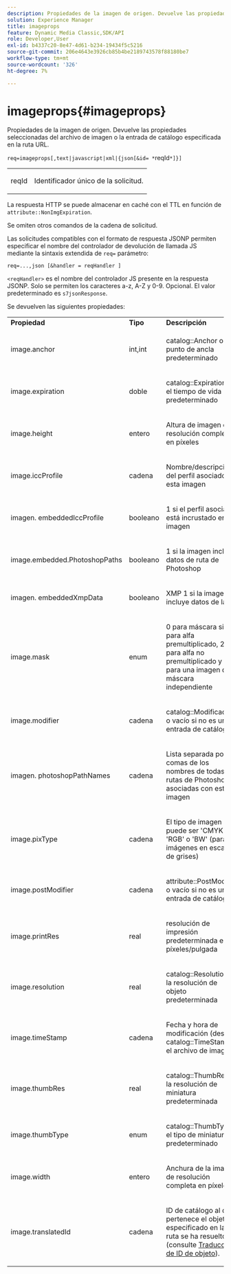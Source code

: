 ```yaml
---
description: Propiedades de la imagen de origen. Devuelve las propiedades seleccionadas del archivo de imagen o la entrada de catálogo especificada en la ruta URL.
solution: Experience Manager
title: imageprops
feature: Dynamic Media Classic,SDK/API
role: Developer,User
exl-id: b4337c20-8e47-4d61-b234-19434f5c5216
source-git-commit: 206e4643e3926cb85b4be2189743578f88180be7
workflow-type: tm+mt
source-wordcount: '326'
ht-degree: 7%

---
```


# imageprops{#imageprops}

Propiedades de la imagen de origen. Devuelve las propiedades seleccionadas del archivo de imagen o la entrada de catálogo especificada en la ruta URL.

`req=imageprops[,text|javascript|xml|{json[&id= *`reqId`*]}]`

<table id="simpletable_8E03127D50444CA7878A6B08E866EE2E"> 
 <tr class="strow"> 
  <td class="stentry"> <p><span class="codeph"><span class="varname"> reqId</span></span> </p> </td> 
  <td class="stentry"> <p>Identificador único de la solicitud. </p></td> 
 </tr> 
</table>

La respuesta HTTP se puede almacenar en caché con el TTL en función de `attribute::NonImgExpiration`.

Se omiten otros comandos de la cadena de solicitud.

Las solicitudes compatibles con el formato de respuesta JSONP permiten especificar el nombre del controlador de devolución de llamada JS mediante la sintaxis extendida de `req=` parámetro:

`req=...,json [&handler = reqHandler ]`

`<reqHandler>` es el nombre del controlador JS presente en la respuesta JSONP. Solo se permiten los caracteres a-z, A-Z y 0-9. Opcional. El valor predeterminado es `s7jsonResponse`.

Se devuelven las siguientes propiedades:

<table id="table_5F289E2E21594A5598DF98E65DEDDFA0"> 
 <tbody> 
  <tr> 
   <td> <b> Propiedad</b> </td> 
   <td> <b> Tipo</b> </td> 
   <td> <b> Descripción</b> </td> 
  </tr> 
  <tr> 
   <td> <p> <span class="codeph"> image.anchor</span> </p> </td> 
   <td> <p> int,int </p> </td> 
   <td> <p> <span class="codeph"> catalog::Anchor</span> o el punto de ancla predeterminado </p> </td> 
  </tr> 
  <tr> 
   <td> <p> <span class="codeph"> image.expiration</span> </p> </td> 
   <td> <p> doble </p> </td> 
   <td> <p> <span class="codeph"> catalog::Expiration</span> o el tiempo de vida predeterminado </p> </td> 
  </tr> 
  <tr> 
   <td> <p> <span class="codeph"> image.height</span> </p> </td> 
   <td> <p> entero </p> </td> 
   <td> <p>Altura de imagen de resolución completa en píxeles </p> </td> 
  </tr> 
  <tr> 
   <td> <p> <span class="codeph"> image.iccProfile</span> </p> </td> 
   <td> <p> cadena </p> </td> 
   <td> <p> Nombre/descripción del perfil asociado a esta imagen </p> </td> 
  </tr> 
  <tr> 
   <td> <p> <span class="codeph"> imagen. embeddedIccProfile</span> </p> </td> 
   <td> <p> booleano </p> </td> 
   <td> <p> 1 si el perfil asociado está incrustado en la imagen </p> </td> 
  </tr> 
  <tr> 
   <td> <p> <span class="codeph"> image.embedded.PhotoshopPaths</span> </p> </td> 
   <td> <p> booleano </p> </td> 
   <td> <p> 1 si la imagen incluye datos de ruta de Photoshop </p> </td> 
  </tr> 
  <tr> 
   <td> <p> <span class="codeph"> imagen. embeddedXmpData</span> </p> </td> 
   <td> <p> booleano </p> </td> 
   <td> <p> XMP 1 si la imagen incluye datos de la </p> </td> 
  </tr> 
  <tr> 
   <td> <p> <span class="codeph"> image.mask</span> </p> </td> 
   <td> <p> enum </p> </td> 
   <td> <p> 0 para máscara sin, 1 para alfa premultiplicado, 2 para alfa no premultiplicado y 3 para una imagen de máscara independiente </p> </td> 
  </tr> 
  <tr> 
   <td> <p> <span class="codeph"> image.modifier</span> </p> </td> 
   <td> <p> cadena </p> </td> 
   <td> <p> <span class="codeph"> catalog::Modificador</span> o vacío si no es una entrada de catálogo </p> </td> 
  </tr> 
  <tr> 
   <td> <p> <span class="codeph"> imagen. photoshopPathNames</span> </p> </td> 
   <td> <p> cadena </p> </td> 
   <td> <p> Lista separada por comas de los nombres de todas las rutas de Photoshop asociadas con esta imagen </p> </td> 
  </tr> 
  <tr> 
   <td> <p> <span class="codeph"> image.pixType</span> </p> </td> 
   <td> <p> cadena </p> </td> 
   <td> <p> El tipo de imagen puede ser 'CMYK', 'RGB' o 'BW' (para imágenes en escala de grises) </p> </td> 
  </tr> 
  <tr> 
   <td> <p> <span class="codeph"> image.postModifier</span> </p> </td> 
   <td> <p> cadena </p> </td> 
   <td> <p> <span class="codeph"> attribute::PostModifier</span> o vacío si no es una entrada de catálogo </p> </td> 
  </tr> 
  <tr> 
   <td> <p> <span class="codeph"> image.printRes</span> </p> </td> 
   <td> <p> real </p> </td> 
   <td> <p> resolución de impresión predeterminada en píxeles/pulgada </p> </td> 
  </tr> 
  <tr> 
   <td> <p> <span class="codeph"> image.resolution</span> </p> </td> 
   <td> <p> real </p> </td> 
   <td> <p> <span class="codeph"> catalog::Resolution</span> o la resolución de objeto predeterminada </p> </td> 
  </tr> 
  <tr> 
   <td> <p> <span class="codeph"> image.timeStamp</span> </p> </td> 
   <td> <p> cadena </p> </td> 
   <td> <p>Fecha y hora de modificación (desde <span class="codeph"> catalog::TimeStamp</span> o el archivo de imagen) </p> </td> 
  </tr> 
  <tr> 
   <td> <p> <span class="codeph"> image.thumbRes</span> </p> </td> 
   <td> <p> real </p> </td> 
   <td> <p> <span class="codeph"> catalog::ThumbRes</span> o la resolución de miniatura predeterminada </p> </td> 
  </tr> 
  <tr> 
   <td> <p> <span class="codeph"> image.thumbType</span> </p> </td> 
   <td> <p> enum </p> </td> 
   <td> <p> <span class="codeph"> catalog::ThumbType</span> o el tipo de miniatura predeterminado </p> </td> 
  </tr> 
  <tr> 
   <td> <p> <span class="codeph"> image.width</span> </p> </td> 
   <td> <p> entero </p> </td> 
   <td> <p> Anchura de la imagen de resolución completa en píxeles </p> </td> 
  </tr> 
  <tr> 
   <td> <p> <span class="codeph"> image.translatedId</span> </p> </td> 
   <td> <p> cadena </p> </td> 
   <td> <p> ID de catálogo al que pertenece el <span class="varname"> objeto</span> especificado en la ruta se ha resuelto (consulte <a href="../../../../../../is-api/http-ref/image-serving-api-ref/c-http-protocol-reference/c-syntax-and-features/r-object-id-translation.md#reference-cf3e34e6cbb346d69ded9982bfdef414" type="reference" format="dita" scope="local"> Traducción de ID de objeto</a>). </p> </td> 
  </tr> 
 </tbody> 
</table>
